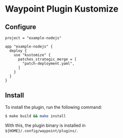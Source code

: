 # Waypoint Plugin Kustomize

## Configure

```hcl
project = "example-nodejs"

app "example-nodejs" {
  deploy { 
    use "kustomize" {
      patches_strategic_merge = [
        "patch-deployment.yaml",
      ]
    }
  }
}
```

## Install

To install the plugin, run the following command:

```bash
$ make build && make install
```

With this, the plugin binary is installed in `${HOME}/.config/waypoint/plugins/`.
